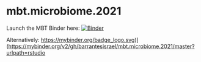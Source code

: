 # mbt.microbiome.2021
Launch the MBT Binder here: [![Binder](https://mybinder.org/badge_logo.svg)](https://mybinder.org/v2/gh/barrantesisrael/mbt.microbiome.2021/master?urlpath=rstudio)


Alternatively: https://mybinder.org/badge_logo.svg)](https://mybinder.org/v2/gh/barrantesisrael/mbt.microbiome.2021/master?urlpath=rstudio
